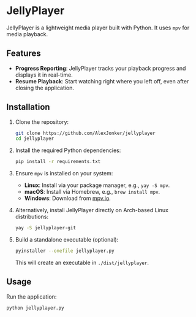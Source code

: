 # JellyPlayer

JellyPlayer is a lightweight media player built with Python. It uses `mpv` for media playback.

## Features

- **Progress Reporting**: JellyPlayer tracks your playback progress and displays it in real-time.
- **Resume Playback**: Start watching right where you left off, even after closing the application.

## Installation

1. Clone the repository:
    ```bash
    git clone https://github.com/AlexJonker/jellyplayer
    cd jellyplayer
    ```

2. Install the required Python dependencies:
    ```bash
    pip install -r requirements.txt
    ```

3. Ensure `mpv` is installed on your system:
    - **Linux**: Install via your package manager, e.g., `yay -S mpv`.
    - **macOS**: Install via Homebrew, e.g., `brew install mpv`.
    - **Windows**: Download from [mpv.io](https://mpv.io/installation/).

4. Alternatively, install JellyPlayer directly on Arch-based Linux distributions:
    ```bash
    yay -S jellyplayer-git
    ```

5. Build a standalone executable (optional):
    ```bash
    pyinstaller --onefile jellyplayer.py
    ```
    This will create an executable in `./dist/jellyplayer`.

## Usage

Run the application:
```bash
python jellyplayer.py
```